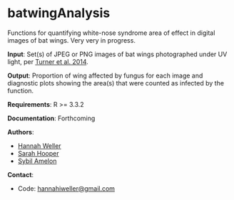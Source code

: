 # batwingAnalysis

Functions for quantifying white-nose syndrome area of effect in digital images of bat wings. Very very in progress.

**Input**: Set(s) of JPEG or PNG images of bat wings photographed under UV light, per [Turner et al. 2014](https://doi.org/10.7589/2014-03-058).

**Output**: Proportion of wing affected by fungus for each image and diagnostic plots showing the area(s) that were counted as infected by the function.

**Requirements**: R >= 3.3.2

**Documentation**: Forthcoming

**Authors**:
* [Hannah Weller](https://scholar.google.com/citations?user=rjI5wpEAAAAJ&hl=en)
* [Sarah Hooper](https://scholar.google.com/citations?user=gaUr5yEAAAAJ&hl=en&oi=ao)
* [Sybil Amelon](https://www.nrs.fs.fed.us/people/Amelon/)

**Contact**:
* Code: <hannahiweller@gmail.com>
